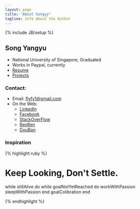 ```yaml
---
layout: page
title: "About Songyy"
tagline: Info About the Author
---
```

{% include JB/setup %}

## Song Yangyu

* National University of Singapore, Graduated
* Works in Paypal, currently
* [Resume](https://github.com/flyfy1/resume/blob/master/resume.pdf?raw=true)
* [Projects](/interesting-projects.html)

### Contact:
* Email: <flyfy1@gmail.com>
* On the Web:
  - [LinkedIn](http://www.linkedin.com/profile/view?id=74008868)
  - [Facebook](http://www.facebook.com/flyfy1)
  - [StackOverFlow](http://stackoverflow.com/users/799550/songyy)
  - [RenRen](http://www.renren.com/251249960)
  - [DouBan](http://www.douban.com/people/flyfy/)

### Inspiration

{% highlight ruby %}

# Keep Looking, Don't Settle.
while stillAlive do
  while goalNotYetReached do
    workWithPassion
    sleepWithPassion
  end
  goalColibration
end

{% endhighlight %}
